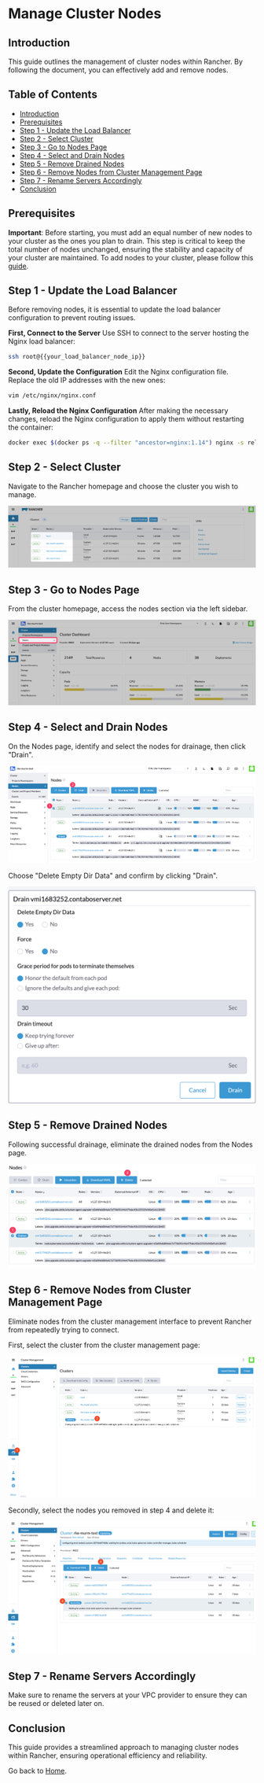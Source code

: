 # Manage Cluster Nodes

## Introduction

This guide outlines the management of cluster nodes within Rancher. By following the document, you can effectively add and remove nodes.

## Table of Contents

- [Introduction](#introduction)
- [Prerequisites](#prerequisites)
- [Step 1 - Update the Load Balancer](#step-1---update-the-load-balancer)
- [Step 2 - Select Cluster](#step-2---select-cluster)
- [Step 3 - Go to Nodes Page](#step-3---go-to-nodes-page)
- [Step 4 - Select and Drain Nodes](#step-4---select-and-drain-nodes)
- [Step 5 - Remove Drained Nodes](#step-5---remove-drained-nodes)
- [Step 6 - Remove Nodes from Cluster Management Page](#step-6---remove-nodes-from-cluster-management-page)
- [Step 7 - Rename Servers Accordingly](#step-7---rename-servers-accordingly)
- [Conclusion](#conclusion)

## Prerequisites

**Important**: Before starting, you must add an equal number of new nodes to your cluster as the ones you plan to drain. This step is critical to keep the total number of nodes unchanged, ensuring the stability and capacity of your cluster are maintained. To add nodes to your cluster, please follow this [guide](./README.md#step-3---registering-nodes-to-the-cluster).

## Step 1 - Update the Load Balancer

Before removing nodes, it is essential to update the load balancer configuration to prevent routing issues.

**First, Connect to the Server**
Use SSH to connect to the server hosting the Nginx load balancer:

```sh
ssh root@{{your_load_balancer_node_ip}}
```

**Second, Update the Configuration**
Edit the Nginx configuration file. Replace the old IP addresses with the new ones:

```sh
vim /etc/nginx/nginx.conf
```

**Lastly, Reload the Nginx Configuration**
After making the necessary changes, reload the Nginx configuration to apply them without restarting the container:

```sh
docker exec $(docker ps -q --filter "ancestor=nginx:1.14") nginx -s reload
```

## Step 2 - Select Cluster

Navigate to the Rancher homepage and choose the cluster you wish to manage.

![Selecting a Cluster in Rancher](./assets/images/rancher-cluster-selection.png)

## Step 3 - Go to Nodes Page

From the cluster homepage, access the nodes section via the left sidebar.

![Accessing Nodes Page](./assets/images/rancher-go-to-nodes-page.png)

## Step 4 - Select and Drain Nodes

On the Nodes page, identify and select the nodes for drainage, then click "Drain".

![Selecting Nodes for Drainage](./assets/images/rancher-select-and-drain-nodes.png)

Choose "Delete Empty Dir Data" and confirm by clicking "Drain".

![Configuring Drainage Options](./assets/images/rancher-drain-config.png)

## Step 5 - Remove Drained Nodes

Following successful drainage, eliminate the drained nodes from the Nodes page.

![Removing Drained Nodes from Management](./assets/images/rancher-removed-drained-node.png)

## Step 6 - Remove Nodes from Cluster Management Page

Eliminate nodes from the cluster management interface to prevent Rancher from repeatedly trying to connect.

First, select the cluster from the cluster management page:

![Rancher Cluster Management Page](./assets/images/rancher-cluster-management-page.png)

Secondly, select the nodes you removed in step 4 and delete it:

![Rancher Delete Drained Nodes](./assets/images/rancher-delete-drained-nodes.png)

## Step 7 - Rename Servers Accordingly

Make sure to rename the servers at your VPC provider to ensure they can be reused or deleted later on.

## Conclusion

This guide provides a streamlined approach to managing cluster nodes within Rancher, ensuring operational efficiency and reliability.

Go back to [Home](../README.md).

